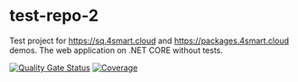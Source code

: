 # test-repo-2
Test project for https://sq.4smart.cloud and https://packages.4smart.cloud demos. The web application on .NET CORE without tests.

[![Quality Gate Status](https://sonarcloud.io/api/project_badges/measure?project=4smart-development_test-repo-2&metric=alert_status)](https://sonarcloud.io/summary/new_code?id=4smart-development_test-repo-2)
[![Coverage](https://sonarcloud.io/api/project_badges/measure?project=4smart-development_test-repo-2&metric=coverage)](https://sonarcloud.io/summary/new_code?id=4smart-development_test-repo-2)
